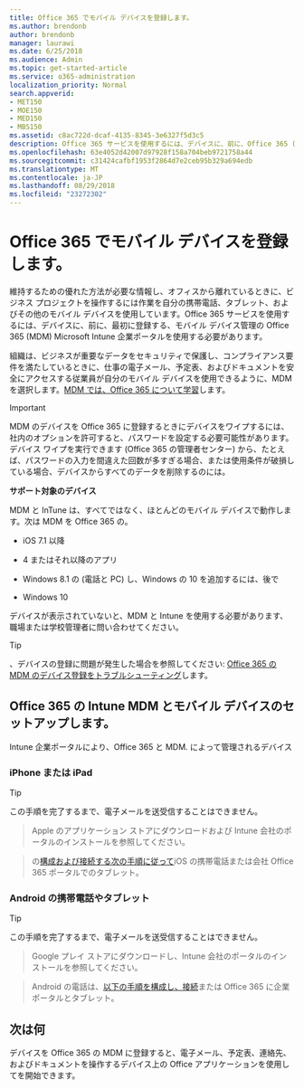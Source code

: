 ```yaml
---
title: Office 365 でモバイル デバイスを登録します。
ms.author: brendonb
author: brendonb
manager: laurawi
ms.date: 6/25/2018
ms.audience: Admin
ms.topic: get-started-article
ms.service: o365-administration
localization_priority: Normal
search.appverid:
- MET150
- MOE150
- MED150
- MBS150
ms.assetid: c8ac722d-dcaf-4135-8345-3e6327f5d3c5
description: Office 365 サービスを使用するには、デバイスに、前に、Office 365 (MDM) のモバイル デバイスの管理で登録する手順に従う必要があります。作業内容を追加するか、デバイスに最初に電子メール アカウントを学校の場合に実行します。
ms.openlocfilehash: 63e4052d42007d97928f158a704beb9721758a44
ms.sourcegitcommit: c31424cafbf1953f2864d7e2ceb95b329a694edb
ms.translationtype: MT
ms.contentlocale: ja-JP
ms.lasthandoff: 08/29/2018
ms.locfileid: "23272302"
---
```

# <a name="enroll-your-mobile-device-in-office-365"></a>Office 365 でモバイル デバイスを登録します。

維持するための優れた方法が必要な情報し、オフィスから離れているときに、ビジネス プロジェクトを操作するには作業を自分の携帯電話、タブレット、およびその他のモバイル デバイスを使用しています。Office 365 サービスを使用するには、デバイスに、前に、最初に登録する、モバイル デバイス管理の Office 365 (MDM) Microsoft Intune 企業ポータルを使用する必要があります。
  
組織は、ビジネスが重要なデータをセキュリティで保護し、コンプライアンス要件を満たしているときに、仕事の電子メール、予定表、およびドキュメントを安全にアクセスする従業員が自分のモバイル デバイスを使用できるように、MDM を選択します。[MDM では、Office 365 について学習](https://go.microsoft.com/fwlink/?LinkId=615142)します。
  
> [!IMPORTANT]
> MDM のデバイスを Office 365 に登録するときにデバイスをワイプするには、社内のオプションを許可すると、パスワードを設定する必要可能性があります。デバイス ワイプを実行できます (Office 365 の管理者センター) から、たとえば、パスワードの入力を間違えた回数が多すぎる場合、または使用条件が破損している場合、デバイスからすべてのデータを削除するのには。 
  
 **サポート対象のデバイス**
  
MDM と InTune は、すべてではなく、ほとんどのモバイル デバイスで動作します。次は MDM を Office 365 の。
  
- iOS 7.1 以降
    
- 4 またはそれ以降のアプリ
    
- Windows 8.1 の (電話と PC) し、Windows の 10 を追加するには、後で
    
- Windows 10
    
デバイスが表示されていないと、MDM と Intune を使用する必要があります、職場または学校管理者に問い合わせてください。
  
> [!TIP]
> 、デバイスの登録に問題が発生した場合を参照してください: [Office 365 の MDM のデバイス登録をトラブルシューティング](troubleshoot-mdm.md)します。 
  
## <a name="set-up-your-mobile-device-with-intune-and-mdm-for-office-365"></a>Office 365 の Intune MDM とモバイル デバイスのセットアップします。

Intune 企業ポータルにより、Office 365 と MDM. によって管理されるデバイス
  
### <a name="iphone-or-ipad"></a>iPhone または iPad

> [!TIP]
> この手順を完了するまで、電子メールを送受信することはできません。 
  
> Apple のアプリケーション ストアにダウンロードおよび Intune 会社のポータルのインストールを参照してください。
    
> の[構成および接続する次の手順に従って](https://go.microsoft.com/fwlink/?linkid=875316)iOS の携帯電話または会社 Office 365 ポータルでのタブレット。 
    
### <a name="android-phone-or-tablet"></a>Android の携帯電話やタブレット

> [!TIP]
> この手順を完了するまで、電子メールを送受信することはできません。 
  
> Google プレイ ストアにダウンロードし、Intune 会社のポータルのインストールを参照してください。
    
> Android の電話は、[以下の手順を構成し、接続](https://go.microsoft.com/fwlink/?linkid=875317)または Office 365 に企業ポータルとタブレット。 
    
## <a name="whats-next"></a>次は何

デバイスを Office 365 の MDM に登録すると、電子メール、予定表、連絡先、およびドキュメントを操作するデバイス上の Office アプリケーションを使用してを開始できます。
  

